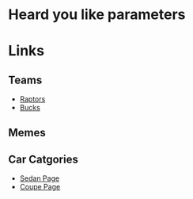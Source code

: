 # Heard you like parameters

# Links

## Teams
* [Raptors](teams/tor)
* [Bucks](teams/mil)

## Memes


## Car Catgories
* [Sedan Page](sedan/page)
* [Coupe Page](coupe/page)
